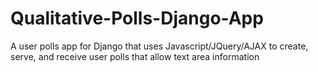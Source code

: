 # Qualitative-Polls-Django-App
A user polls app for Django that uses Javascript/JQuery/AJAX to create, serve, and receive user polls that allow text area information

